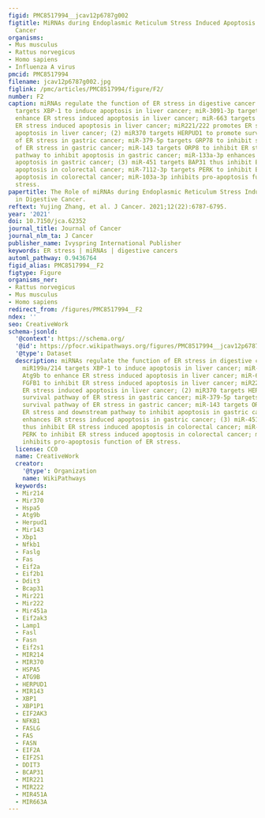 ```yaml
---
figid: PMC8517994__jcav12p6787g002
figtitle: MiRNAs during Endoplasmic Reticulum Stress Induced Apoptosis in Digestive
  Cancer
organisms:
- Mus musculus
- Rattus norvegicus
- Homo sapiens
- Influenza A virus
pmcid: PMC8517994
filename: jcav12p6787g002.jpg
figlink: /pmc/articles/PMC8517994/figure/F2/
number: F2
caption: miRNAs regulate the function of ER stress in digestive cancer. (1) miR199a/214
  targets XBP-1 to induce apoptosis in liver cancer; miR-3091-3p targets Atg9b to
  enhance ER stress induced apoptosis in liver cancer; miR-663 targets FGFB1 to inhibit
  ER stress induced apoptosis in liver cancer; miR221/222 promotes ER stress induced
  apoptosis in liver cancer; (2) miR370 targets HERPUD1 to promote survival pathway
  of ER stress in gastric cancer; miR-379-5p targets GRP78 to inhibit survival pathway
  of ER stress in gastric cancer; miR-143 targets ORP8 to inhibit ER stress and downstream
  pathway to inhibit apoptosis in gastric cancer; miR-133a-3p enhances ER stress induced
  apoptosis in gastric cancer; (3) miR-451 targets BAP31 thus inhibit ER stress induced
  apoptosis in colorectal cancer; miR-7112-3p targets PERK to inhibit ER stress induced
  apoptosis in colorectal cancer; miR-103a-3p inhibits pro-apoptosis function of ER
  stress.
papertitle: The Role of miRNAs during Endoplasmic Reticulum Stress Induced Apoptosis
  in Digestive Cancer.
reftext: Yujing Zhang, et al. J Cancer. 2021;12(22):6787-6795.
year: '2021'
doi: 10.7150/jca.62352
journal_title: Journal of Cancer
journal_nlm_ta: J Cancer
publisher_name: Ivyspring International Publisher
keywords: ER stress | miRNAs | digestive cancers
automl_pathway: 0.9436764
figid_alias: PMC8517994__F2
figtype: Figure
organisms_ner:
- Rattus norvegicus
- Mus musculus
- Homo sapiens
redirect_from: /figures/PMC8517994__F2
ndex: ''
seo: CreativeWork
schema-jsonld:
  '@context': https://schema.org/
  '@id': https://pfocr.wikipathways.org/figures/PMC8517994__jcav12p6787g002.html
  '@type': Dataset
  description: miRNAs regulate the function of ER stress in digestive cancer. (1)
    miR199a/214 targets XBP-1 to induce apoptosis in liver cancer; miR-3091-3p targets
    Atg9b to enhance ER stress induced apoptosis in liver cancer; miR-663 targets
    FGFB1 to inhibit ER stress induced apoptosis in liver cancer; miR221/222 promotes
    ER stress induced apoptosis in liver cancer; (2) miR370 targets HERPUD1 to promote
    survival pathway of ER stress in gastric cancer; miR-379-5p targets GRP78 to inhibit
    survival pathway of ER stress in gastric cancer; miR-143 targets ORP8 to inhibit
    ER stress and downstream pathway to inhibit apoptosis in gastric cancer; miR-133a-3p
    enhances ER stress induced apoptosis in gastric cancer; (3) miR-451 targets BAP31
    thus inhibit ER stress induced apoptosis in colorectal cancer; miR-7112-3p targets
    PERK to inhibit ER stress induced apoptosis in colorectal cancer; miR-103a-3p
    inhibits pro-apoptosis function of ER stress.
  license: CC0
  name: CreativeWork
  creator:
    '@type': Organization
    name: WikiPathways
  keywords:
  - Mir214
  - Mir370
  - Hspa5
  - Atg9b
  - Herpud1
  - Mir143
  - Xbp1
  - Nfkb1
  - Faslg
  - Fas
  - Eif2a
  - Eif2b1
  - Ddit3
  - Bcap31
  - Mir221
  - Mir222
  - Mir451a
  - Eif2ak3
  - Lamp1
  - Fasl
  - Fasn
  - Eif2s1
  - MIR214
  - MIR370
  - HSPA5
  - ATG9B
  - HERPUD1
  - MIR143
  - XBP1
  - XBP1P1
  - EIF2AK3
  - NFKB1
  - FASLG
  - FAS
  - FASN
  - EIF2A
  - EIF2S1
  - DDIT3
  - BCAP31
  - MIR221
  - MIR222
  - MIR451A
  - MIR663A
---
```

